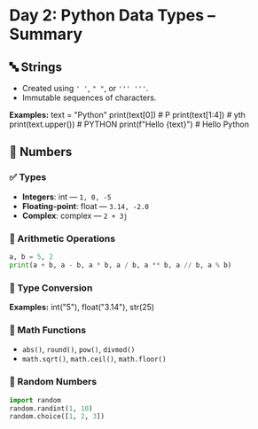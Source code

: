 # Day 2: Python Data Types – Summary

## 🔤 Strings

- Created using `' '`, `" "`, or `''' '''`.
- Immutable sequences of characters.

**Examples:**
text = "Python"
print(text[0])        # P
print(text[1:4])      # yth
print(text.upper())   # PYTHON
print(f"Hello {text}")  # Hello Python

## 🔢 Numbers

### ✅ Types
- **Integers**: int — `1, 0, -5`
- **Floating-point**: float — `3.14, -2.0`
- **Complex**: complex — `2 + 3j`

### 🔹 Arithmetic Operations
```python
a, b = 5, 2
print(a + b, a - b, a * b, a / b, a ** b, a // b, a % b)
```

### 🔹 Type Conversion
**Examples:**
int("5"), float("3.14"), str(25)

### 🔹 Math Functions
- `abs()`, `round()`, `pow()`, `divmod()`
- `math.sqrt()`, `math.ceil()`, `math.floor()`

### 🔹 Random Numbers
```python
import random
random.randint(1, 10)
random.choice([1, 2, 3])
